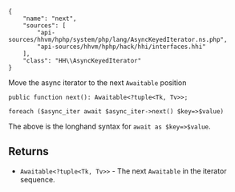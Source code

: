 ``` yamlmeta
{
    "name": "next",
    "sources": [
        "api-sources/hhvm/hphp/system/php/lang/AsyncKeyedIterator.ns.php",
        "api-sources/hhvm/hphp/hack/hhi/interfaces.hhi"
    ],
    "class": "HH\\AsyncKeyedIterator"
}
```




Move the async iterator to the next ` Awaitable ` position




``` Hack
public function next(): Awaitable<?tuple<Tk, Tv>>;
```




```
foreach ($async_iter await $async_iter->next() $key=>$value)
```




The above is the longhand syntax for ` await as $key=>$value `.




## Returns




+ ` Awaitable<?tuple<Tk, Tv>> ` - The next `` Awaitable `` in the iterator sequence.
<!-- HHAPIDOC -->
